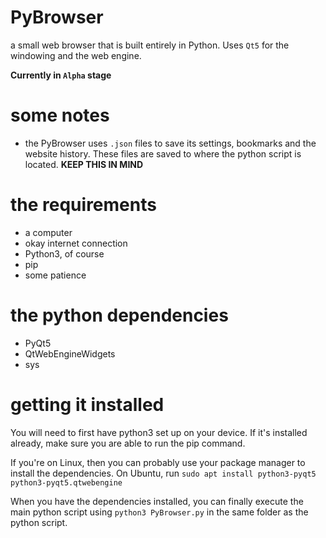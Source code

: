 # PyBrowser
a small web browser that is built entirely in Python. Uses `Qt5` for the windowing and the web engine.

**Currently in `Alpha` stage**

# some notes
* the PyBrowser uses `.json` files to save its settings, bookmarks and the website history. These files are saved to where the python script is located. **KEEP THIS IN MIND**

# the requirements
* a computer
* okay internet connection
* Python3, of course
* pip
* some patience

# the python dependencies
* PyQt5
* QtWebEngineWidgets
* sys

# getting it installed
You will need to first have python3 set up on your device. If it's installed already, make sure you are able to run the pip command.

If you're on Linux, then you can probably use your package manager to install the dependencies.
On Ubuntu, run `sudo apt install python3-pyqt5 python3-pyqt5.qtwebengine`

When you have the dependencies installed, you can finally execute the main python script using `python3 PyBrowser.py` in the same folder as the python script.
